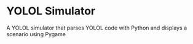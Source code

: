 # YOLOL Simulator
A YOLOL simulator that parses YOLOL code with Python and displays a scenario using Pygame
